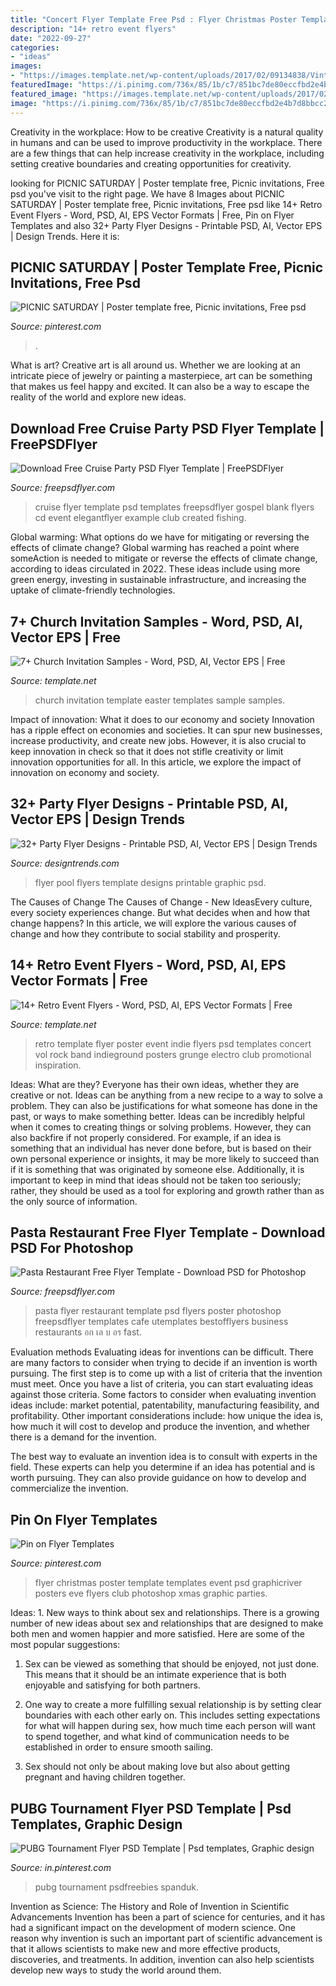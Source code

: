 ```yaml
---
title: "Concert Flyer Template Free Psd : Flyer Christmas Poster Template Templates Event Psd Graphicriver Posters Eve Flyers Club Photoshop Xmas Graphic Parties"
description: "14+ retro event flyers"
date: "2022-09-27"
categories:
- "ideas"
images:
- "https://images.template.net/wp-content/uploads/2017/02/09134838/Vintage-Retro-Event-Flyer1.jpg"
featuredImage: "https://i.pinimg.com/736x/85/1b/c7/851bc7de80eccfbd2e4b7d8bbcc2c8d2.jpg"
featured_image: "https://images.template.net/wp-content/uploads/2017/02/09134838/Vintage-Retro-Event-Flyer1.jpg"
image: "https://i.pinimg.com/736x/85/1b/c7/851bc7de80eccfbd2e4b7d8bbcc2c8d2.jpg"
---
```



Creativity in the workplace: How to be creative
Creativity is a natural quality in humans and can be used to improve productivity in the workplace. There are a few things that can help increase creativity in the workplace, including setting creative boundaries and creating opportunities for creativity.

	

		
looking for PICNIC SATURDAY | Poster template free, Picnic invitations, Free psd you've visit to the right page. We have 8 Images about PICNIC SATURDAY | Poster template free, Picnic invitations, Free psd like 14+ Retro Event Flyers - Word, PSD, AI, EPS Vector Formats | Free, Pin on Flyer Templates and also 32+ Party Flyer Designs - Printable PSD, AI, Vector EPS | Design Trends. Here it is:
		
    
## PICNIC SATURDAY | Poster Template Free, Picnic Invitations, Free Psd

<img loading=lazy src="https://i.pinimg.com/736x/85/1b/c7/851bc7de80eccfbd2e4b7d8bbcc2c8d2.jpg" onerror="this.onerror=null;this.src='https://tse1.mm.bing.net/th?id=OIP.prdYpJPVy2Zv75EHJboIOwHaK4&amp;pid=15.1';" alt="PICNIC SATURDAY | Poster template free, Picnic invitations, Free psd">

_Source: pinterest.com_

>. 

	

What is art?
Creative art is all around us. Whether we are looking at an intricate piece of jewelry or painting a masterpiece, art can be something that makes us feel happy and excited. It can also be a way to escape the reality of the world and explore new ideas.

    
## Download Free Cruise Party PSD Flyer Template | FreePSDFlyer

<img loading=lazy src="https://freepsdflyer.com/wp-content/uploads/2015/07/Cruise-Party-Free-Flyer-PSD-Template-Facebook-Cover.jpg" onerror="this.onerror=null;this.src='https://tse3.mm.bing.net/th?id=OIP.zr-Fb73_lRR7HhRv4CwRQQHaKu&amp;pid=15.1';" alt="Download Free Cruise Party PSD Flyer Template | FreePSDFlyer">

_Source: freepsdflyer.com_

>cruise flyer template psd templates freepsdflyer gospel blank flyers cd event elegantflyer example club created fishing. 

	

Global warming: What options do we have for mitigating or reversing the effects of climate change?
Global warming has reached a point where someAction is needed to mitigate or reverse the effects of climate change, according to ideas circulated in 2022. These ideas include using more green energy, investing in sustainable infrastructure, and increasing the uptake of climate-friendly technologies.

    
## 7+ Church Invitation Samples - Word, PSD, AI, Vector EPS | Free

<img loading=lazy src="https://images.template.net/wp-content/uploads/2017/02/24181217/Easter-Church-Invitation-Template1.jpg" onerror="this.onerror=null;this.src='https://tse3.mm.bing.net/th?id=OIP.AJtSZHeZVogIW1P1Z8bDhgHaKG&amp;pid=15.1';" alt="7+ Church Invitation Samples - Word, PSD, AI, Vector EPS | Free">

_Source: template.net_

>church invitation template easter templates sample samples. 

	

Impact of innovation: What it does to our economy and society
Innovation has a ripple effect on economies and societies. It can spur new businesses, increase productivity, and create new jobs. However, it is also crucial to keep innovation in check so that it does not stifle creativity or limit innovation opportunities for all. In this article, we explore the impact of innovation on economy and society.

    
## 32+ Party Flyer Designs - Printable PSD, AI, Vector EPS | Design Trends

<img loading=lazy src="https://images.designtrends.com/wp-content/uploads/2016/10/19174216/Pool-Party-Flyer1.jpg" onerror="this.onerror=null;this.src='https://tse3.mm.bing.net/th?id=OIP.wod_XDI427ihkNiMWNBpfAHaK-&amp;pid=15.1';" alt="32+ Party Flyer Designs - Printable PSD, AI, Vector EPS | Design Trends">

_Source: designtrends.com_

>flyer pool flyers template designs printable graphic psd. 

	

The Causes of Change
The Causes of Change - New IdeasEvery culture, every society experiences change. But what decides when and how that change happens? In this article, we will explore the various causes of change and how they contribute to social stability and prosperity.

    
## 14+ Retro Event Flyers - Word, PSD, AI, EPS Vector Formats | Free

<img loading=lazy src="https://images.template.net/wp-content/uploads/2017/02/09134838/Vintage-Retro-Event-Flyer1.jpg" onerror="this.onerror=null;this.src='https://tse1.mm.bing.net/th?id=OIP.FT6PqXefGcOymaVTFch7dwHaKO&amp;pid=15.1';" alt="14+ Retro Event Flyers - Word, PSD, AI, EPS Vector Formats | Free">

_Source: template.net_

>retro template flyer poster event indie flyers psd templates concert vol rock band indieground posters grunge electro club promotional inspiration. 

	

Ideas: What are they?
Everyone has their own ideas, whether they are creative or not. Ideas can be anything from a new recipe to a way to solve a problem. They can also be justifications for what someone has done in the past, or ways to make something better. 
Ideas can be incredibly helpful when it comes to creating things or solving problems. However, they can also backfire if not properly considered. For example, if an idea is something that an individual has never done before, but is based on their own personal experience or insights, it may be more likely to succeed than if it is something that was originated by someone else. Additionally, it is important to keep in mind that ideas should not be taken too seriously; rather, they should be used as a tool for exploring and growth rather than as the only source of information.

    
## Pasta Restaurant Free Flyer Template - Download PSD For Photoshop

<img loading=lazy src="https://freepsdflyer.com/wp-content/uploads/2016/06/Pasta-PSD-Flyer-Template-FreePSDFlyer-com.jpg" onerror="this.onerror=null;this.src='https://tse3.mm.bing.net/th?id=OIP.n8hOBMC4IehZn9NmNR0cJAHaLH&amp;pid=15.1';" alt="Pasta Restaurant Free Flyer Template - Download PSD for Photoshop">

_Source: freepsdflyer.com_

>pasta flyer restaurant template psd flyers poster photoshop freepsdflyer templates cafe utemplates bestofflyers business restaurants อก เล บ อร fast. 

	

Evaluation methods
Evaluating ideas for inventions can be difficult. There are many factors to consider when trying to decide if an invention is worth pursuing. The first step is to come up with a list of criteria that the invention must meet. Once you have a list of criteria, you can start evaluating ideas against those criteria.
Some factors to consider when evaluating invention ideas include: market potential, patentability, manufacturing feasibility, and profitability. Other important considerations include: how unique the idea is, how much it will cost to develop and produce the invention, and whether there is a demand for the invention.

The best way to evaluate an invention idea is to consult with experts in the field. These experts can help you determine if an idea has potential and is worth pursuing. They can also provide guidance on how to develop and commercialize the invention.

    
## Pin On Flyer Templates

<img loading=lazy src="https://i.pinimg.com/736x/0a/6b/86/0a6b86a3adf8cb9d15718e73623b6d60--christmas-flyer-christmas-poster.jpg" onerror="this.onerror=null;this.src='https://tse1.mm.bing.net/th?id=OIP.bsglFViJ6555dfd81V_UvwHaKa&amp;pid=15.1';" alt="Pin on Flyer Templates">

_Source: pinterest.com_

>flyer christmas poster template templates event psd graphicriver posters eve flyers club photoshop xmas graphic parties. 

	

Ideas: 1. New ways to think about sex and relationships.
There is a growing number of new ideas about sex and relationships that are designed to make both men and women happier and more satisfied. Here are some of the most popular suggestions:
1. Sex can be viewed as something that should be enjoyed, not just done. This means that it should be an intimate experience that is both enjoyable and satisfying for both partners.

2. One way to create a more fulfilling sexual relationship is by setting clear boundaries with each other early on. This includes setting expectations for what will happen during sex, how much time each person will want to spend together, and what kind of communication needs to be established in order to ensure smooth sailing.

3. Sex should not only be about making love but also about getting pregnant and having children together.

    
## PUBG Tournament Flyer PSD Template | Psd Templates, Graphic Design

<img loading=lazy src="https://i.pinimg.com/736x/4f/c7/c2/4fc7c2c426342f4dcd858743f8ea3340.jpg" onerror="this.onerror=null;this.src='https://tse4.mm.bing.net/th?id=OIP.QZxAU2kUZlxk6TQX8ZK3DAHaPj&amp;pid=15.1';" alt="PUBG Tournament Flyer PSD Template | Psd templates, Graphic design">

_Source: in.pinterest.com_

>pubg tournament psdfreebies spanduk. 

	

Invention as Science: The History and Role of Invention in Scientific Advancements
Invention has been a part of science for centuries, and it has had a significant impact on the development of modern science. One reason why invention is such an important part of scientific advancement is that it allows scientists to make new and more effective products, discoveries, and treatments. In addition, invention can also help scientists develop new ways to study the world around them.


